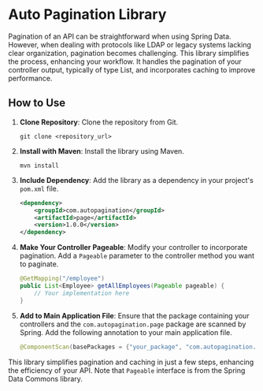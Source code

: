 # Auto Pagination Library

Pagination of an API can be straightforward when using Spring Data. However, when dealing with protocols like LDAP or legacy systems lacking clear organization, pagination becomes challenging. This library simplifies the process, enhancing your workflow. It handles the pagination of your controller output, typically of type List<T>, and incorporates caching to improve performance.

## How to Use

1. **Clone Repository**: Clone the repository from Git.

    ```
    git clone <repository_url>
    ```

2. **Install with Maven**: Install the library using Maven.

    ```
    mvn install
    ```

3. **Include Dependency**: Add the library as a dependency in your project's `pom.xml` file.

    ```xml
    <dependency>
        <groupId>com.autopagination</groupId>
        <artifactId>page</artifactId>
        <version>1.0.0</version>
    </dependency>
    ```

4. **Make Your Controller Pageable**: Modify your controller to incorporate pagination. Add a `Pageable` parameter to the controller method you want to paginate.

    ```java
    @GetMapping("/employee")
    public List<Employee> getAllEmployees(Pageable pageable) {
        // Your implementation here
    }
    ```

5. **Add to Main Application File**: Ensure that the package containing your controllers and the `com.autopagination.page` package are scanned by Spring. Add the following annotation to your main application file.

    ```java
    @ComponentScan(basePackages = {"your_package", "com.autopagination.page"})
    ```

This library simplifies pagination and caching in just a few steps, enhancing the efficiency of your API. Note that `Pageable` interface is from the Spring Data Commons library.
